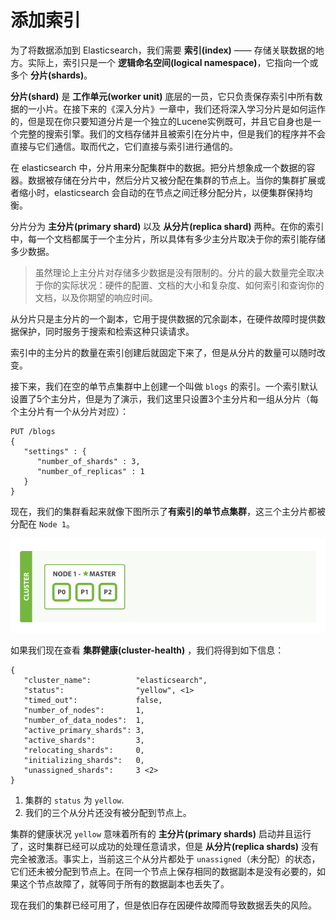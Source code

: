 # 添加索引

为了将数据添加到 Elasticsearch，我们需要 **索引(index)** —— 存储关联数据的地方。实际上，索引只是一个 **逻辑命名空间(logical namespace)**，它指向一个或多个 **分片(shards)**。

**分片(shard)** 是 **工作单元(worker unit)** 底层的一员，它只负责保存索引中所有数据的一小片。在接下来的《深入分片》一章中，我们还将深入学习分片是如何运作的，但是现在你只要知道分片是一个独立的Lucene实例既可，并且它自身也是一个完整的搜索引擎。我们的文档存储并且被索引在分片中，但是我们的程序并不会直接与它们通信。取而代之，它们直接与索引进行通信的。

在 elasticsearch 中，分片用来分配集群中的数据。把分片想象成一个数据的容器。数据被存储在分片中，然后分片又被分配在集群的节点上。当你的集群扩展或者缩小时，elasticsearch 会自动的在节点之间迁移分配分片，以便集群保持均衡。

分片分为 **主分片(primary shard)** 以及 **从分片(replica shard)** 两种。在你的索引中，每一个文档都属于一个主分片，所以具体有多少主分片取决于你的索引能存储多少数据。

> 虽然理论上主分片对存储多少数据是没有限制的。分片的最大数量完全取决于你的实际状况：硬件的配置、文档的大小和复杂度、如何索引和查询你的文档，以及你期望的响应时间。

从分片只是主分片的一个副本，它用于提供数据的冗余副本，在硬件故障时提供数据保护，同时服务于搜索和检索这种只读请求。

索引中的主分片的数量在索引创建后就固定下来了，但是从分片的数量可以随时改变。

接下来，我们在空的单节点集群中上创建一个叫做 `blogs` 的索引。一个索引默认设置了5个主分片，但是为了演示，我们这里只设置3个主分片和一组从分片（每个主分片有一个从分片对应）：

```Js
PUT /blogs
{
   "settings" : {
      "number_of_shards" : 3,
      "number_of_replicas" : 1
   }
}
```
现在，我们的集群看起来就像下图所示了**有索引的单节点集群**，这三个主分片都被分配在 `Node 1`。

![有索引的单节点集群](../images/02-02_one_node.png)

如果我们现在查看 **集群健康(cluster-health)** ，我们将得到如下信息：

```Js
{
   "cluster_name":          "elasticsearch",
   "status":                "yellow", <1>
   "timed_out":             false,
   "number_of_nodes":       1,
   "number_of_data_nodes":  1,
   "active_primary_shards": 3,
   "active_shards":         3,
   "relocating_shards":     0,
   "initializing_shards":   0,
   "unassigned_shards":     3 <2>
}
```

1. 集群的 `status` 为 `yellow`.
2. 我们的三个从分片还没有被分配到节点上。

集群的健康状况 `yellow` 意味着所有的 **主分片(primary shards)** 启动并且运行了，这时集群已经可以成功的处理任意请求，但是 **从分片(replica shards)** 没有完全被激活。事实上，当前这三个从分片都处于 `unassigned`（未分配）的状态，它们还未被分配到节点上。在同一个节点上保存相同的数据副本是没有必要的，如果这个节点故障了，就等同于所有的数据副本也丢失了。

现在我们的集群已经可用了，但是依旧存在因硬件故障而导致数据丢失的风险。
